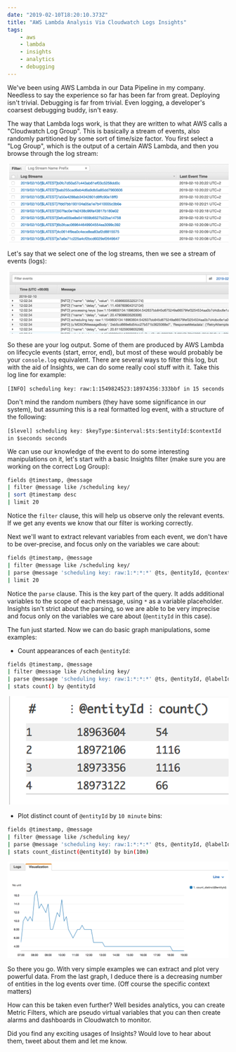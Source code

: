 ```yaml
---
date: "2019-02-10T18:20:10.373Z"
title: "AWS Lambda Analysis Via Cloudwatch Logs Insights"
tags:
    - aws
    - lambda
    - insights
    - analytics
    - debugging
---
```


We've been using AWS Lambda in our Data Pipeline in my company. Needless to say the experience so far
has been far from great. Deploying isn't trivial. Debugging is far from trivial. Even logging,
a developer's coarsest debugging buddy, isn't easy.

The way that Lambda logs work, is that they are written to what AWS calls a "Cloudwatch Log Group".
This is basically a stream of events, also randomly partitioned by some sort of time/size factor. 
You first select a "Log Group", which is the output of a certain AWS Lambda, and then you browse
through the log stream:

![AWS Cloudwatch Log Group](cloudwatch-log-group-streams.png "AWS Cloudwatch Log Group")

Let's say that we select one of the log streams, then we see a stream of events (logs):

![AWS Cloudwatch Log Stream Events](cloudwatch-log-stream.png "AWS Cloudwatch Log Stream")

So these are your log output. Some of them are produced by AWS Lambda on lifecycle events (start, error, end),
but most of these would probably be your `console.log` equivalent. There are several ways 
to filter this log, but with the aid of Insights, we can do some really cool
stuff with it. Take this log line for example:

`[INFO] scheduling key: raw:1:1549824523:18974356:333bbf in 15 seconds`

Don't mind the random numbers (they have some significance in our system), but assuming this is a real
formatted log event, with a structure of the following:

`[$level] scheduling key: $keyType:$interval:$ts:$entityId:$contextId in $seconds seconds`

We can use our knowledge of the event to do some interesting manipulations on it, 
let's start with a basic Insights filter (make sure you are working on the correct Log Group):

```bash
fields @timestamp, @message
| filter @message like /scheduling key/
| sort @timestamp desc
| limit 20
```

Notice the `filter` clause, this will help us observe only the relevant events. If we get any events
we know that our filter is working correctly.

Next we'll want to extract relevant variables from each event, we don't have to be over-precise, and
focus only on the variables we care about:

```bash
fields @timestamp, @message
| filter @message like /scheduling key/
| parse @message 'scheduling key: raw:1:*:*:*' @ts, @entityId, @contextId
| limit 20
```

Notice the `parse` clause. This is the key part of the query. It adds additional variables to the scope
of each message, using `*` as a variable placeholder. Insights isn't strict about the parsing, so we are
able to be very imprecise and focus only on the variables we care about (`@entityId` in this case).

The fun just started. Now we can do basic graph manipulations, some examples:

- Count appearances of each `@entityId`:

```bash
fields @timestamp, @message
| filter @message like /scheduling key/
| parse @message 'scheduling key: raw:1:*:*:*' @ts, @entityId, @labelId
| stats count() by @entityId
```

![Entity Count](entity-count.png "Entity Count Example Output")

- Plot distinct count of `@entityId` by `10 minute` bins:

```bash
fields @timestamp, @message
| filter @message like /scheduling key/
| parse @message 'scheduling key: raw:1:*:*:*' @ts, @entityId, @labelId
| stats count_distinct(@entityId) by bin(10m)
```

![Distinct Count of Entities by 10m bins](entity-distinct-count-graph.png "Entities distinct count by 10minute bins")

So there you go. With very simple examples we can extract and plot very powerful data. 
From the last graph, I deduce there is a decreasing number of entities in the log events over time.
(Off course the specific context matters)

How can this be taken even further? Well besides analytics, you can create Metric Filters, which are
pseudo virtual variables that you can then create alarms and dashboards in Cloudwatch to monitor.

Did you find any exciting usages of Insights? Would love to hear about them, tweet about them and let me know.
